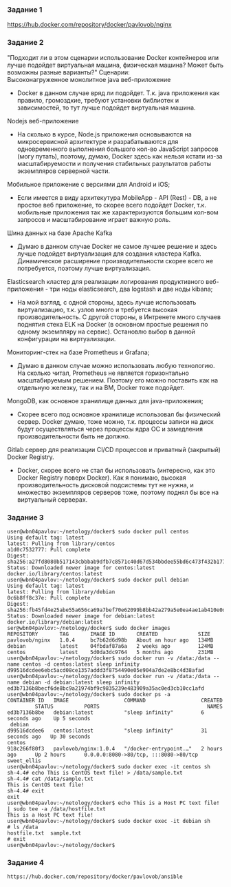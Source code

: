 ### Задание 1  
https://hub.docker.com/repository/docker/pavlovob/nginx

### Задание 2
"Подходит ли в этом сценарии использование Docker контейнеров или лучше подойдет виртуальная машина, физическая машина? Может быть возможны разные варианты?"
Сценарии:  
Высоконагруженное монолитное java веб-приложение  
- Docker в данном случае вряд ли подойдет. Т.к. java приложения как правило, громоздкие, требуют установки библиотек и зависимостей, то тут лучше подойдет виртуальная машина.  

Nodejs веб-приложение  
- На сколько в курсе, Node.js приложения основываются на микросервисной архитектуре и разрабатываются для одновременного выполнения большого кол-во JavaScript запросов (могу путать), поэтому, думаю, Docker здесь как нельзя кстати из-за масштабируемости и получения стабильных разультатов работы экземпляров серверной части.  

Мобильное приложение c версиями для Android и iOS;  
- Если имеется в виду архитекутура MobileApp - API (Rest) - DB, а не простое веб приложение, то скорее всего подойдет Docker, т.к. мобильные приложения так же характеризуются большим кол-вом запросов и масштабирование играет важную роль.  

Шина данных на базе Apache Kafka 
- Думаю в данном случае Docker не самое лучшее решение и здесь лучше подойдет виртуализация для создания кластера Kafka. Динамическое расширение производительности скорее всего не потребуется, поэтому лучше виртуализация.

Elasticsearch кластер для реализации логирования продуктивного веб-приложения - три ноды elasticsearch, два logstash и две ноды kibana;  
- На мой взгляд, с одной стороны, здесь лучше использовать виртуализацию, т.к. узлов много и требуется высокая производительность. С другой стороны, в Интренете много случаев поднятия стека ELK на Docker (в основном простые решения по одному экземпляру на сервис). Остановлю выбор в данной конфигурации на виртуализации.

Мониторинг-стек на базе Prometheus и Grafana;
- Думаю в данном случае можно использовать любую технологию. На сколько читал, Prometheus не является горизонтально масштабируемым решением. Поэтому его можно поставить как на отдельную железку, так и на ВМ, Docker тоже подойдет.

MongoDB, как основное хранилище данных для java-приложения;
- Скорее всего под основное хранилище использовал бы физический сервер. Docker думаю, тоже можно, т.к. процессы записи на диск будут осуществляться через процессы ядра ОС и замедления производительности быть не должно.

Gitlab сервер для реализации CI/CD процессов и приватный (закрытый) Docker Registry.
- Docker, скорее всего не стал бы использовать (интересно, как это Docker Registry поверх Docker). Как я понимаю, высокая производительность дисковой подсистемы тут не нужна, и множество экземпляров серверов тоже, поэтому поднял бы все на виртуальный серверах.

### Задание 3  
```
user@wbn04pavlov:~/netology/docker$ sudo docker pull centos
Using default tag: latest
latest: Pulling from library/centos
a1d0c7532777: Pull complete 
Digest: sha256:a27fd8080b517143cbbbab9dfb7c8571c40d67d534bbdee55bd6c473f432b177
Status: Downloaded newer image for centos:latest
docker.io/library/centos:latest
user@wbn04pavlov:~/netology/docker$ sudo docker pull debian
Using default tag: latest
latest: Pulling from library/debian
0c6b8ff8c37e: Pull complete 
Digest: sha256:fb45fd4e25abe55a656ca69a7bef70e62099b8bb42a279a5e0ea4ae1ab410e0d
Status: Downloaded newer image for debian:latest
docker.io/library/debian:latest
ser@wbn04pavlov:~/netology/docker$ sudo docker images
REPOSITORY       TAG       IMAGE ID       CREATED             SIZE
pavlovob/nginx   1.0.4     bc7b62d6d98b   About an hour ago   134MB
debian           latest    04fbdaf87a6a   2 weeks ago         124MB
centos           latest    5d0da3dc9764   5 months ago        231MB
user@wbn04pavlov:~/netology/docker$ sudo docker run -v /data:/data --name centos -d centos:latest sleep infinity
d99516dcdee6ebc5acd08ce1357addd3f8754490e05e904a7de2e8bc4d38afad
user@wbn04pavlov:~/netology/docker$ sudo docker run -v /data:/data --name debian -d debian:latest sleep infinity
ed3b7136b8becf6de8bc9a21974bf9c9835239e483909a35ac0ed3cb10cc1afd
user@wbn04pavlov:~/netology/docker$ sudo docker ps -a
CONTAINER ID   IMAGE                  COMMAND                  CREATED          STATUS          PORTS                                   NAMES
ed3b7136b8be   debian:latest          "sleep infinity"         6 seconds ago    Up 5 seconds                                            debian
d99516dcdee6   centos:latest          "sleep infinity"         31 seconds ago   Up 30 seconds                                           centos
918c266f80f3   pavlovob/nginx:1.0.4   "/docker-entrypoint.…"   2 hours ago      Up 2 hours      0.0.0.0:8080->80/tcp, :::8080->80/tcp   sweet_ellis
user@wbn04pavlov:~/netology/docker$ sudo docker exec -it centos sh
sh-4.4# echo This is CentOS text file! > /data/sample.txt
sh-4.4# cat /data/sample.txt
This is CentOS text file!
sh-4.4# exit
exit
user@wbn04pavlov:~/netology/docker$ echo This is a Host PC text file! | sudo tee -a /data/hostfile.txt
This is a Host PC text file!
user@wbn04pavlov:~/netology/docker$ sudo docker exec -it debian sh
# ls /data
hostfile.txt  sample.txt
# exit
user@wbn04pavlov:~/netology/docker$ 
```
### Задание 4  
```
https://hub.docker.com/repository/docker/pavlovob/ansible
```
